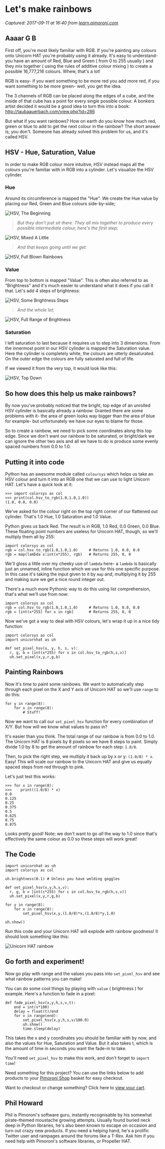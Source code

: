 # Let's make rainbows

_Captured: 2017-09-11 at 16:40 from [learn.pimoroni.com](https://learn.pimoroni.com/tutorial/unicorn-hat/making-rainbows-with-unicorn-hat)_

## Aaaar G B

First off, you're most likely familiar with RGB. If you're painting any colours onto Unicorn HAT you're probably using it already. It's easy to understand- you have an amount of Red, Blue and Green ( from 0 to 255 usually ) and they mix together ( using the rules of additive colour mixing ) to create a possible 16,777,216 colours. Whew, that's a lot!

RGB is easy- if you want something to be more red you add more red, if you want something to be more green- well, you get the idea.

The 3 channels of RGB can be placed along the edges of a cube, and the inside of that cube has a point for every single possible colour. A bonkers artist decided it would be a good idea to turn this into a book: <http://taubaauerbach.com/view.php?id=286>

But what if you want rainbows? How on earth do you know how much red, green or blue to add to get the next colour in the rainbow? The short answer is; you don't. Someone has already solved this problem for us, and it's called HSV.

## HSV - Hue, Saturation, Value

In order to make RGB colour more intuitive, HSV instead maps all the colours you're familiar with in RGB into a cylinder. Let's visualize the HSV cylinder.

### Hue

Around its circumference is mapped the "Hue". We create the Hue value by placing our Red, Green and Blue colours side-by-side;

![HSV, The Beginning](https://learn.pimoroni.com/static/repos/learn/unicorn-hat/hsv.jpg)

> _But they don't just sit there. They all mix together to produce every possible intermediate colour, here's the first step;_

![HSV, Mixed A Little](https://learn.pimoroni.com/static/repos/learn/unicorn-hat/hsv-mix.jpg)

> _And that keeps going until we get:_

![HSV, Full Blown Rainbows](https://learn.pimoroni.com/static/repos/learn/unicorn-hat/hsv-mixed.jpg)

### Value

From top to bottom is mapped "Value". This is often also referred to as "Brightness" and it's much easier to understand what it does if you call it that. Let's add 4 steps of brightness:

![HSV, Some Brightness Steps](https://learn.pimoroni.com/static/repos/learn/unicorn-hat/hsv-brightness.jpg)

> _And the whole lot;_

![HSV, Full Range of Brightness](https://learn.pimoroni.com/static/repos/learn/unicorn-hat/hsv-brightness-mixed.jpg)

### Saturation

I left saturation to last because it requires us to step into 3 dimensions. From the innermost point in our HSV cylinder is mapped the Saturation value. Here the cylinder is completely white, the colours are utterly desaturated. On the outer edge the colours are fully saturated and full of life.

If we viewed it from the very top, it would look like this:

![HSV, Top Down](https://learn.pimoroni.com/static/repos/learn/unicorn-hat/hsv-top.jpg)

## So how does this help us make rainbows?

By now you've probably noticed that the bright, top edge of an unrolled HSV cylinder is basically already a rainbow. Granted there are some problems with it- the area of green looks way bigger than the area of blue for example- but unfortunately we have our eyes to blame for those.

So to create a rainbow, we need to pick some coordinates along this top edge. Since we don't want our rainbow to be saturated, or bright/dark we can ignore the other two axis and all we have to do is produce some evenly spaced numbers from 0.0 to 1.0.

## Putting it into code

Python has an awesome module called `coloursys` which helps us take an HSV colour and turn it into an RGB one that we can use to light Unicorn HAT. Let's have a quick look at it:
    
    
    >>> import colorsys as col
    >>> print(col.hsv_to_rgb(1.0,1.0,1.0))
    (1.0, 0.0, 0.0)
    

We've asked for the colour right on the top right corner of our flattened out cylinder. That's 1.0 Hue, 1.0 Saturation and 1.0 Value.

Python gives us back Red. The result is in RGB, 1.0 Red, 0.0 Green, 0.0 Blue. These floating point numbers are useless for Unicorn HAT, though, so we'll multiply them all by 255:
    
    
    import colorsys as col
    rgb = col.hsv_to_rgb(1.0,1.0,1.0)     # Returns 1.0, 0.0, 0.0
    rgb = map(lambda x:int(x*255), rgb)   # Returns 255, 0, 0
    

We'll gloss a little over my cheeky use of `lambda` here- a `lambda` is basically just an unnamed, inline function which we use for this one specific purpose. In this case it's taking the input given to it by `map` and, multiplying it by 255 and making sure we get a nice round integer out.

There's a much more Pythonic way to do this using list comprehension, that's what we'll use from now:
    
    
    import colorsys as col
    rgb = col.hsv_to_rgb(1.0,1.0,1.0)     # Returns 1.0, 0.0, 0.0
    rgb = [int(x*255) for x in rgb]       # Returns 255, 0, 0
    

Now we've got a way to deal with HSV colours, let's wrap it up in a nice tidy function:
    
    
    import colorsys as col
    import unicornhat as uh
    
    def set_pixel_hsv(x, y, h, s, v):
      r, g, b = [int(x*255) for x in col.hsv_to_rgb(h,s,v)]
      uh.set_pixel(x,y,r,g,b)
    

## Painting Rainbows

Now it's time to paint some rainbows. We want to automatically step through each pixel on the X and Y axis of Unicorn HAT so we'll use `range` to do this:
    
    
    for y in range(8):
        for x in range(8):
            # Stuff!
    

Now we want to call our `set_pixel_hsv` function for every combination of X/Y. But how will we know what values to pass in?

It's easier than you think. The total range of our rainbow is from 0.0 to 1.0. The Unicorn HAT is 8 pixels by 8 pixels so we have 8 steps to paint. Simply divide 1.0 by 8 to get the amount of rainbow for each step: `1.0/8`.

Then, to pick the right step, we multiply it back up by x or y: `(1.0/8) * x`. Easy! This will scale our rainbow to the Unicorn HAT and give us equally spaced steps from red through to pink.

Let's just test this works:
    
    
    >>> for x in range(8):
    >>>    print((1.0/8) * x)
    0.0
    0.125
    0.25
    0.375
    0.5
    0.625
    0.75
    0.875
    

Looks pretty good! Note; we don't want to go _all_ the way to 1.0 since that's effectively the same colour as 0.0 so these steps will work great!

## The Code
    
    
    import unicornhat as uh
    import colorsys as col
    
    uh.brightness(0.1) # Unless you have welding goggles
    
    def set_pixel_hsv(x,y,h,s,v):
      r, g, b = [int(c*255) for c in col.hsv_to_rgb(h,s,v)]
      uh.set_pixel(x,y,r,g,b)
    
    for y in range(8):
        for x in range(8):
            set_pixel_hsv(x,y,(1.0/8)*x,(1.0/8)*y,1.0)
    
    uh.show()
    

Run this code and your Unicorn HAT will explode with rainbow goodness! It should look something like this:

![Unicorn HAT rainbow](https://learn.pimoroni.com/static/repos/learn/unicorn-hat/unicorn-hat-rainbow-final.jpg)

## Go forth and experiment!

Now go play with range and the values you pass into `set_pixel_hsv` and see what rainbow patterns you can make!

You can do some cool things by playing with `value` ( brightness ) for example. Here's a function to fade in a pixel:
    
    
    def fade_pixel_hsv(x,y,h,s,v,t):
        end = int(v*100)
        delay = float(t)/end
        for v in range(end):
            set_pixel_hsv(x,y,h,s,v/100.0)
            uh.show()
            time.sleep(delay)
    

This takes the x and y coordinates you should be familiar with by now, and also the values for Hue, Saturation and Value. But it also takes t, which is the amount of time in seconds you want the fade-in to take.

You'll need `set_pixel_hsv` to make this work, and don't forget to `import time`!

Need something for this project? You can use the links below to add products to your [Pimoroni Shop](http://shop.pimoroni.com/) basket for easy checkout.

Want to checkout or change something? Click here to [view your cart](http://shop.pimoroni.com/cart).

## Phil Howard

Phil is Pimoroni's software guru, instantly recognisable by his somewhat pirate-themed moustache growing attempts. Usually found buried neck deep in Python libraries, he's also been known to escape on occasion and turn out crazy new products. If you need a helping hand, he's a prolific Twitter user and rampages around the forums like a T-Rex. Ask him if you need help with Pimoroni's software libraries, or Propeller HAT.
